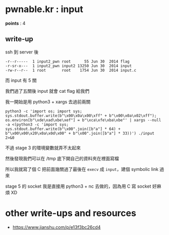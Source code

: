 # pwnable.kr : input

**points** : 4

## write-up

ssh 到 server 後

```
-r--r-----  1 input2_pwn root      55 Jun 30  2014 flag
-r-sr-x---  1 input2_pwn input2 13250 Jun 30  2014 input
-rw-r--r--  1 root       root    1754 Jun 30  2014 input.c
```

而 input 有 5 關

我們過了五關後 input 就會 cat flag 給我們

我一開始是用 python3 + xargs 去過前兩關

```
python3 -c 'import os; import sys; sys.stdout.buffer.write(b"\x00\x0a\x00\xff" + b"\x00\x0a\x02\xff"); os.environ[b"\xde\xad\xbe\xef"] = b"\xca\xfe\xba\xbe"' | xargs --null -a <(python3 -c 'import sys; sys.stdout.buffer.write(b"\x00".join([b"a"] * 64) + b"\x00\x00\x20\x0a\x0d\x00" + b"\x00".join([b"a"] * 33))') ./input 2>&0
```

不過 stage 3 的環境變數就弄不太起來

然後發現我們可以在 /tmp 底下開自己的資料夾在裡面寫檔

所以我就寫了個 C 把前面幾關過了最後在 `execv` 成 `input`，建個 symbolic link 過來

stage 5 的 socket 我是直接用 python3 + nc 去做的，因為用 C 寫 socket 好麻煩 XD

# other write-ups and resources

* https://www.jianshu.com/p/e13f3bc26cd4
